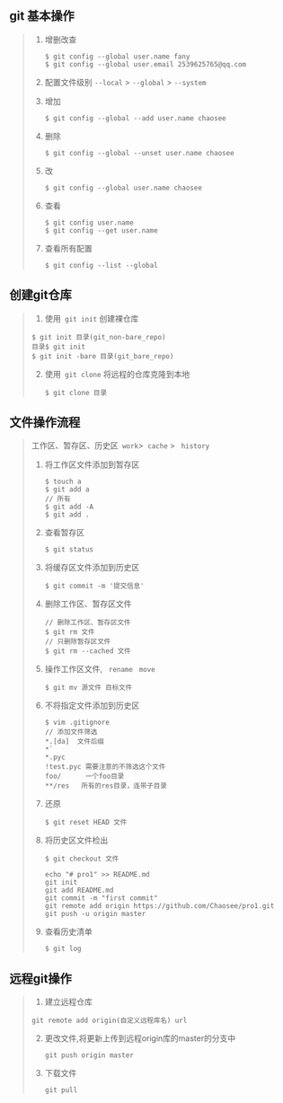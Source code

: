 ## git 基本操作

> 1. 增删改查 
>
>    ```
>    $ git config --global user.name fany
>    $ git config --global user.email 2539625765@qq.com
>    ```
>
> 2. 配置文件级别 ` --local `  >  ` --global `  >  ` --system `
>
> 3. 增加
>
>    ```
>    $ git config --global --add user.name chaosee
>    ```
>
> 4. 删除
>
>    ```
>    $ git config --global --unset user.name chaosee
>    ```
>
> 5. 改
>
>    ```
>    $ git config --global user.name chaosee
>    ```
>
> 6. 查看
>
>    ```
>    $ git config user.name
>    $ git config --get user.name
>    ```
>
> 7. 查看所有配置
>
>    ```
>    $ git config --list --global
>    ```



## 创建git仓库

> 1.  使用` git init` 创建裸仓库
>
>    ```
>    $ git init 目录(git_non-bare_repo)
>    目录$ git init
>    $ git init -bare 目录(git_bare_repo)
>    ```
>
> 2. 使用` git clone` 将远程的仓库克隆到本地
>
>    ```
>    $ git clone 目录
>    ```



## 文件操作流程

> 工作区、暂存区、历史区` work`>` cache` >	` history` 
>
> 1. 将工作区文件添加到暂存区
>
>    ```\
>    $ touch a
>    $ git add a
>    // 所有
>    $ git add -A
>    $ git add .
>    ```
>
> 2. 查看暂存区
>
>    ```
>    $ git status
>    ```
>
> 3. 将缓存区文件添加到历史区
>
>    ```
>    $ git commit -m '提交信息'
>    ```
>
> 4. 删除工作区、暂存区文件
>
>    ```
>    // 删除工作区、暂存区文件
>    $ git rm 文件
>    // 只删除暂存区文件
>    $ git rm --cached 文件
>    ```
>
> 5. 操作工作区文件, ` rename` ` move`
>
>    ```
>    $ git mv 源文件 目标文件
>    ```
>
> 6. 不将指定文件添加到历史区
>
>    ```
>    $ vim .gitignore
>    // 添加文件筛选
>    *.[da]  文件后缀
>    *`
>    *.pyc   
>    !test.pyc 需要注意的不筛选这个文件
>    foo/      一个foo目录
>    **/res	  所有的res目录，连带子目录
>    
>    ```
>
> 7. 还原
>
>    ```
>    $ git reset HEAD 文件
>    ```
>
> 8. 将历史区文件检出
>
>    ```
>    $ git checkout 文件
>    ```
>
>    ```
>    echo "# pro1" >> README.md
>    git init
>    git add README.md
>    git commit -m "first commit"
>    git remote add origin https://github.com/Chaosee/pro1.git
>    git push -u origin master
>    ```
>
> 9. 查看历史清单
>
>    ```
>    $ git log
>    ```
>
## 远程git操作
> 1. 建立远程仓库
>   ```
>   git remote add origin(自定义远程库名) url
>   ```
>
> 2. 更改文件,将更新上传到远程origin库的master的分支中
>
>    ```
>    git push origin master
>    ```
>
> 3. 下载文件
>
>    ```
>    git pull 
>    ```
>
>

